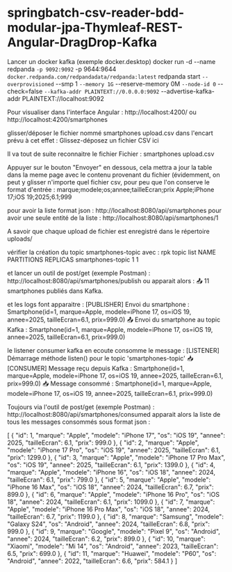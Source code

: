 # springbatch-csv-reader-bdd-modular-jpa-Thymleaf-REST-Angular-DragDrop-Kafka

Lancer un docker kafka (exemple docker.desktop)
docker run -d --name redpanda `
  -p 9092:9092 `
  -p 9644:9644 `
  docker.redpanda.com/redpandadata/redpanda:latest `
  redpanda start `
  --overprovisioned `
  --smp 1 `
  --memory 1G `
  --reserve-memory 0M `
  --node-id 0 `
  --check=false `
  --kafka-addr PLAINTEXT://0.0.0.0:9092 `
  --advertise-kafka-addr PLAINTEXT://localhost:9092





Pour visualiser dans l'interface Angular : http://localhost:4200/ ou http://localhost:4200/smartphones

glisser/déposer le fichier nommé smartphones upload.csv dans l'encart prévu à cet effet : Glissez-déposez un fichier CSV ici

Il va tout de suite reconnaitre le fichier Fichier : smartphones upload.csv

Appuyer sur le bouton "Envoyer" en dessous, cela mettra a jour la table dans la meme page avec le contenu provenant du fichier (évidemment, on peut y glisser n'importe quel fichier csv, pour peu que l'on conserve le format d'entrée : marque;modele;os;annee;tailleEcran;prix Apple;iPhone 17;iOS 19;2025;6.1;999

pour avoir la liste format json : http://localhost:8080/api/smartphones pour avoir une seule entité de la liste : http://localhost:8080/api/smartphones/1

A savoir que chaque upload de fichier est enregistré dans le répertoire uploads/


vérifier la création du topic smartphones-topic avec :
rpk topic list
NAME               PARTITIONS  REPLICAS
smartphones-topic  1           1



et lancer un outil de post/get (exemple Postman) : http://localhost:8080/api/smartphones/publish
ou apparait alors : 📤 11 smartphones publiés dans Kafka.

et les logs font apparaitre :
[PUBLISHER] Envoi du smartphone : Smartphone(id=1, marque=Apple, modele=iPhone 17, os=iOS 19, annee=2025, tailleEcran=6.1, prix=999.0)
📤 Envoi du smartphone au topic Kafka : Smartphone(id=1, marque=Apple, modele=iPhone 17, os=iOS 19, annee=2025, tailleEcran=6.1, prix=999.0)

le listener consumer kafka en ecoute consomme le message :
 [LISTENER] Démarrage méthode listen() pour le topic 'smartphones-topic'
 📥 [CONSUMER] Message reçu depuis Kafka : Smartphone(id=1, marque=Apple, modele=iPhone 17, os=iOS 19, annee=2025, tailleEcran=6.1, prix=999.0)
 📥 Message consommé : Smartphone(id=1, marque=Apple, modele=iPhone 17, os=iOS 19, annee=2025, tailleEcran=6.1, prix=999.0)


Toujours via l'outil de post/get (exemple Postman) : http://localhost:8080/api/smartphones/consumed
apparait alors la liste de tous les messages consommés sous format json :

[
    {
        "id": 1,
        "marque": "Apple",
        "modele": "iPhone 17",
        "os": "iOS 19",
        "annee": 2025,
        "tailleEcran": 6.1,
        "prix": 999.0
    },
    {
        "id": 2,
        "marque": "Apple",
        "modele": "iPhone 17 Pro",
        "os": "iOS 19",
        "annee": 2025,
        "tailleEcran": 6.1,
        "prix": 1299.0
    },
    {
        "id": 3,
        "marque": "Apple",
        "modele": "iPhone 17 Pro Max",
        "os": "iOS 19",
        "annee": 2025,
        "tailleEcran": 6.1,
        "prix": 1399.0
    },
    {
        "id": 4,
        "marque": "Apple",
        "modele": "iPhone 16",
        "os": "iOS 18",
        "annee": 2024,
        "tailleEcran": 6.1,
        "prix": 799.0
    },
    {
        "id": 5,
        "marque": "Apple",
        "modele": "iPhone 16 Max",
        "os": "iOS 18",
        "annee": 2024,
        "tailleEcran": 6.7,
        "prix": 899.0
    },
    {
        "id": 6,
        "marque": "Apple",
        "modele": "iPhone 16 Pro",
        "os": "iOS 18",
        "annee": 2024,
        "tailleEcran": 6.1,
        "prix": 1099.0
    },
    {
        "id": 7,
        "marque": "Apple",
        "modele": "iPhone 16 Pro Max",
        "os": "iOS 18",
        "annee": 2024,
        "tailleEcran": 6.7,
        "prix": 1199.0
    },
    {
        "id": 8,
        "marque": "Samsung",
        "modele": "Galaxy S24",
        "os": "Android",
        "annee": 2024,
        "tailleEcran": 6.8,
        "prix": 999.0
    },
    {
        "id": 9,
        "marque": "Google",
        "modele": "Pixel 9",
        "os": "Android",
        "annee": 2024,
        "tailleEcran": 6.2,
        "prix": 899.0
    },
    {
        "id": 10,
        "marque": "Xiaomi",
        "modele": "Mi 14",
        "os": "Android",
        "annee": 2023,
        "tailleEcran": 6.5,
        "prix": 699.0
    },
    {
        "id": 11,
        "marque": "Huawei",
        "modele": "P60",
        "os": "Android",
        "annee": 2022,
        "tailleEcran": 6.6,
        "prix": 584.1
    }
]



